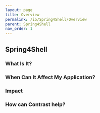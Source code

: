 ```yaml
---
layout: page
title: Overview
permalink: /io/Spring4Shell/Overview
parent: Spring4Shell
nav_order: 1
---
```


## Spring4Shell 




### What Is It?





### When Can It Affect My Application?





### Impact



### How can Contrast help?


